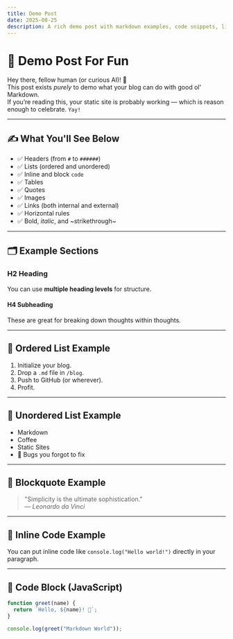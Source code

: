 ```yaml
---
title: Demo Post
date: 2025-08-25  
description: A rich demo post with markdown examples, code snippets, lists, links, and a dash of style.  
---
```


# 🧪 Demo Post For Fun

Hey there, fellow human (or curious AI)! 👋  
This post exists *purely* to demo what your blog can do with good ol' Markdown.  
If you’re reading this, your static site is probably working — which is reason enough to celebrate.  `Yay!`

---

## ✍️ What You'll See Below

- ✅ Headers (from `#` to `######`)
- ✅ Lists (ordered and unordered)
- ✅ Inline and block `code`
- ✅ Tables
- ✅ Quotes
- ✅ Images
- ✅ Links (both internal and external)
- ✅ Horizontal rules
- ✅ Bold, _italic_, and ~strikethrough~

---

## 🗂 Example Sections

### H2 Heading  
You can use **multiple heading levels** for structure.

#### H4 Subheading  
These are great for breaking down thoughts within thoughts.

---

## 🔢 Ordered List Example

1. Initialize your blog.
2. Drop a `.md` file in `/blog`.
3. Push to GitHub (or wherever).
4. Profit.

---

## 🔹 Unordered List Example

- Markdown
- Coffee
- Static Sites
- 🐛 Bugs you forgot to fix

---

## 💬 Blockquote Example

> "Simplicity is the ultimate sophistication."  
> — *Leonardo da Vinci*

---

## 🧮 Inline Code Example

You can put inline code like `console.log("Hello world!")` directly in your paragraph.

---

## 🧱 Code Block (JavaScript)

```js
function greet(name) {
  return `Hello, ${name}! 👋`;
}

console.log(greet("Markdown World"));
